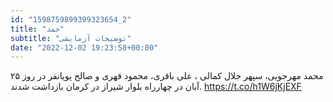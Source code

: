 ```yaml
---
id: "1598759899399323654_2"
title: "حمد"
subtitle: "توضیحات آزمایشی"
date: "2022-12-02 19:23:58+00:00"
---
```

محمد مهرجویی، سپهر جلال کمالی ، علی باقری، محمود قهری و صالح پویانفر در روز ۲۵ آبان در چهار‌راه بلوار شیراز در کرمان بازداشت شدند. https://t.co/h1W6jKjEXF
